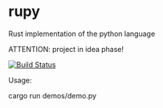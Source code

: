 # rupy
Rust implementation of the python language

ATTENTION: project in idea phase!

[![Build Status](https://travis-ci.org/windelbouwman/rupy.svg?branch=master)](https://travis-ci.org/windelbouwman/rupy)

Usage:

cargo run demos/demo.py

